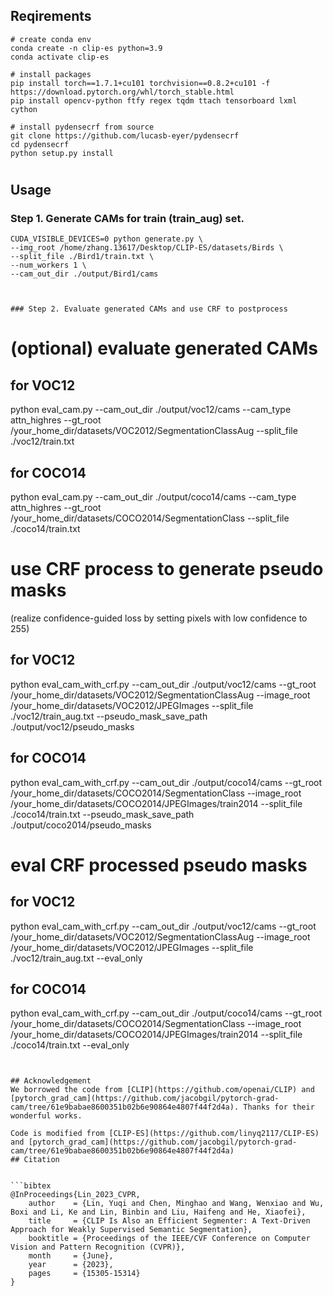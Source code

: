 

## Reqirements

```
# create conda env
conda create -n clip-es python=3.9
conda activate clip-es

# install packages
pip install torch==1.7.1+cu101 torchvision==0.8.2+cu101 -f https://download.pytorch.org/whl/torch_stable.html
pip install opencv-python ftfy regex tqdm ttach tensorboard lxml cython

# install pydensecrf from source
git clone https://github.com/lucasb-eyer/pydensecrf
cd pydensecrf
python setup.py install
```




#
## Usage
### Step 1. Generate CAMs for train (train_aug) set.
```
CUDA_VISIBLE_DEVICES=0 python generate.py \
--img_root /home/zhang.13617/Desktop/CLIP-ES/datasets/Birds \
--split_file ./Bird1/train.txt \
--num_workers 1 \
--cam_out_dir ./output/Bird1/cams



### Step 2. Evaluate generated CAMs and use CRF to postprocess
```
# (optional) evaluate generated CAMs
## for VOC12
python eval_cam.py --cam_out_dir ./output/voc12/cams --cam_type attn_highres --gt_root /your_home_dir/datasets/VOC2012/SegmentationClassAug --split_file ./voc12/train.txt
## for COCO14
python eval_cam.py --cam_out_dir ./output/coco14/cams --cam_type attn_highres --gt_root /your_home_dir/datasets/COCO2014/SegmentationClass --split_file ./coco14/train.txt

# use CRF process to generate pseudo masks 
(realize confidence-guided loss by setting pixels with low confidence to 255)
## for VOC12 
python eval_cam_with_crf.py --cam_out_dir ./output/voc12/cams --gt_root /your_home_dir/datasets/VOC2012/SegmentationClassAug --image_root /your_home_dir/datasets/VOC2012/JPEGImages --split_file ./voc12/train_aug.txt --pseudo_mask_save_path ./output/voc12/pseudo_masks
## for COCO14
python eval_cam_with_crf.py --cam_out_dir ./output/coco14/cams --gt_root /your_home_dir/datasets/COCO2014/SegmentationClass --image_root /your_home_dir/datasets/COCO2014/JPEGImages/train2014 --split_file ./coco14/train.txt --pseudo_mask_save_path ./output/coco2014/pseudo_masks

# eval CRF processed pseudo masks
## for VOC12 
python eval_cam_with_crf.py --cam_out_dir ./output/voc12/cams --gt_root /your_home_dir/datasets/VOC2012/SegmentationClassAug --image_root /your_home_dir/datasets/VOC2012/JPEGImages --split_file ./voc12/train_aug.txt --eval_only
## for COCO14
python eval_cam_with_crf.py --cam_out_dir ./output/coco14/cams --gt_root /your_home_dir/datasets/COCO2014/SegmentationClass --image_root /your_home_dir/datasets/COCO2014/JPEGImages/train2014 --split_file ./coco14/train.txt --eval_only

```


## Acknowledgement
We borrowed the code from [CLIP](https://github.com/openai/CLIP) and [pytorch_grad_cam](https://github.com/jacobgil/pytorch-grad-cam/tree/61e9babae8600351b02b6e90864e4807f44f2d4a). Thanks for their wonderful works.

Code is modified from [CLIP-ES](https://github.com/linyq2117/CLIP-ES) and [pytorch_grad_cam](https://github.com/jacobgil/pytorch-grad-cam/tree/61e9babae8600351b02b6e90864e4807f44f2d4a)
## Citation


```bibtex
@InProceedings{Lin_2023_CVPR,
    author    = {Lin, Yuqi and Chen, Minghao and Wang, Wenxiao and Wu, Boxi and Li, Ke and Lin, Binbin and Liu, Haifeng and He, Xiaofei},
    title     = {CLIP Is Also an Efficient Segmenter: A Text-Driven Approach for Weakly Supervised Semantic Segmentation},
    booktitle = {Proceedings of the IEEE/CVF Conference on Computer Vision and Pattern Recognition (CVPR)},
    month     = {June},
    year      = {2023},
    pages     = {15305-15314}
}